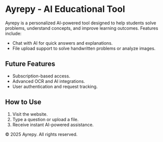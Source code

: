 # Ayrepy - AI Educational Tool

Ayrepy is a personalized AI-powered tool designed to help students solve problems, understand concepts, and improve learning outcomes. Features include:
- Chat with AI for quick answers and explanations.
- File upload support to solve handwritten problems or analyze images.

## Future Features
- Subscription-based access.
- Advanced OCR and AI integrations.
- User authentication and request tracking.

## How to Use
1. Visit the website.
2. Type a question or upload a file.
3. Receive instant AI-powered assistance.

© 2025 Ayrepy. All rights reserved.

